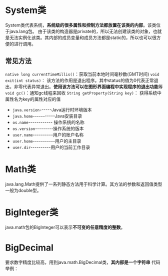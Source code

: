 # System类
System类代表系统，**系统级的很多属性和控制方法都放置在该类的内部**。该类位于java.lang包。
由于该类的构造器是private的，所以无法创建该类的对象，也就是无法实例化该类。其内部的成员变量和成员方法都是static的，所以也可以很方便的进行调用。
## 常见方法
`native long currentTimeMillis()`：获取当前本地时间毫秒数(GMT时间)
`void exit(int status)`： 该方法的作用是退出程序。其中status的值为0代表正常退出，非零代表异常退出。**使用该方法可以在图形界面编程中实现程序的退出功能**等  
`void gc()`：通知gc线程来回收
`String getProperty(String key)`： 获得系统中属性名为key的属性对应的值  

- `java.version`------Java运行时环境版本
- `java.home`-----------Java安装目录
- `os.name`------------ 操作系统的名称
- `os.version`---------操作系统的版本
- `user.name`----------用户的账户名称
- `user.home`-----------用户的主目录
- `user.dir`----------用户的当前工作目录
# Math类
java.lang.Math提供了一系列静态方法用于科学计算。其方法的参数和返回值类型一般为double型。
# BigInteger类
 java.math包的BigInteger可以表示**不可变的任意精度的整数**。
# BigDecimal
要求数字精度比较高，用到java.math.BigDecimal类，**其内部是一个字符串**
代码举例：



